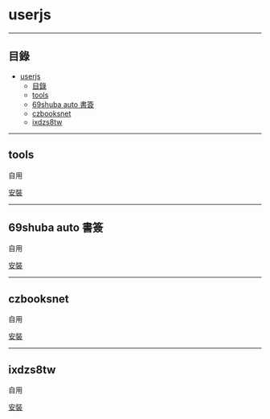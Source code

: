 # userjs

---

## 目錄

<!-- @import "[TOC]" {cmd="toc" depthFrom=1 depthTo=6 orderedList=false} -->

<!-- code_chunk_output -->

- [userjs](#userjs)
  - [目錄](#目錄)
  - [tools](#tools)
  - [69shuba auto 書簽](#69shuba-auto-書簽)
  - [czbooksnet](#czbooksnet)
  - [ixdzs8tw](#ixdzs8tw)

<!-- /code_chunk_output -->

---

<!--

## {name}

自用

[安裝](./{name}/name.user.js?raw=true)

---

-->

## tools

自用

[安裝](./Tools/Tools.user.js?raw=true)

---

## 69shuba auto 書簽

自用

[安裝](./69shuba%20auto%20書簽/69shuba%20auto%20書簽.user.js?raw=true)

---

## czbooksnet

自用

[安裝](./czbooksnet/czbooksnet.user.js?raw=true)

---

## ixdzs8tw

自用

[安裝](./ixdzs8tw/ixdzs8tw.user.js?raw=true)
